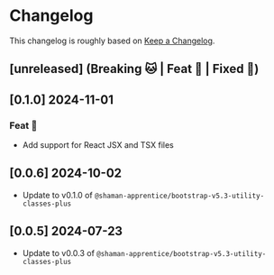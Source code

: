 # Changelog

This changelog is roughly based on [Keep a Changelog](http://keepachangelog.com/).

## [unreleased] (Breaking 🐱 | Feat 🚀 | Fixed 🐞)

## [0.1.0] 2024-11-01

### Feat 🚀

- Add support for React JSX and TSX files 

## [0.0.6] 2024-10-02

- Update to v0.1.0 of `@shaman-apprentice/bootstrap-v5.3-utility-classes-plus`

## [0.0.5] 2024-07-23

- Update to v0.0.3 of `@shaman-apprentice/bootstrap-v5.3-utility-classes-plus`
